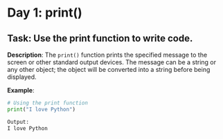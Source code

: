 # Day 1: print()
## **Task**: Use the print function to write code.

**Description**:
The `print()` function prints the specified message to the screen or other standard output devices. The message can be a string or any other object; the object will be converted into a string before being displayed.

**Example**:
```python
# Using the print function
print("I love Python")

Output: 
I love Python
